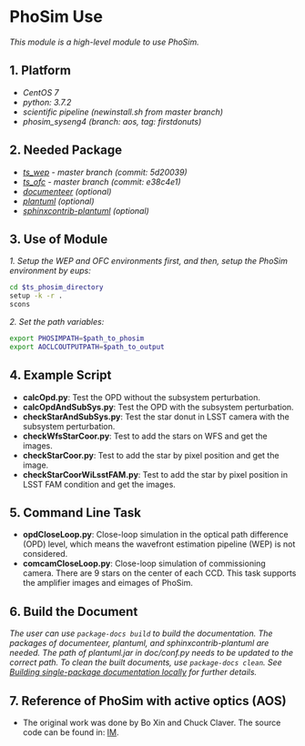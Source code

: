 # PhoSim Use

*This module is a high-level module to use PhoSim.*

## 1. Platform

- *CentOS 7*
- *python: 3.7.2*
- *scientific pipeline (newinstall.sh from master branch)*
- *phosim_syseng4 (branch: aos, tag: firstdonuts)*

## 2. Needed Package

- *[ts_wep](https://github.com/lsst-ts/ts_wep) - master branch (commit: 5d20039)*
- *[ts_ofc](https://github.com/lsst-ts/ts_ofc) - master branch (commit: e38c4e1)*
- *[documenteer](https://github.com/lsst-sqre/documenteer) (optional)*
- *[plantuml](http://plantuml.com) (optional)*
- *[sphinxcontrib-plantuml](https://pypi.org/project/sphinxcontrib-plantuml/) (optional)*

## 3. Use of Module

*1. Setup the WEP and OFC environments first, and then, setup the PhoSim environment by eups:*

```bash
cd $ts_phosim_directory
setup -k -r .
scons
```

*2. Set the path variables:*

```bash
export PHOSIMPATH=$path_to_phosim
export AOCLCOUTPUTPATH=$path_to_output
```

## 4. Example Script

- **calcOpd.py**: Test the OPD without the subsystem perturbation.
- **calcOpdAndSubSys.py**: Test the OPD with the subsystem perturbation.
- **checkStarAndSubSys.py**: Test the star donut in LSST camera with the subsystem perturbation.
- **checkWfsStarCoor.py**: Test to add the stars on WFS and get the images.
- **checkStarCoor.py**: Test to add the star by pixel position and get the image.
- **checkStarCoorWiLsstFAM.py**: Test to add the star by pixel position in LSST FAM condition and get the images.

## 5. Command Line Task

- **opdCloseLoop.py**: Close-loop simulation in the optical path difference (OPD) level, which means the wavefront estimation pipeline (WEP) is not considered.
- **comcamCloseLoop.py**: Close-loop simulation of commissioning camera. There are 9 stars on the center of each CCD. This task supports the amplifier images and eimages of PhoSim.

## 6. Build the Document

*The user can use `package-docs build` to build the documentation. The packages of documenteer, plantuml, and sphinxcontrib-plantuml are needed. The path of plantuml.jar in doc/conf.py needs to be updated to the correct path. To clean the built documents, use `package-docs clean`. See [Building single-package documentation locally](https://developer.lsst.io/stack/building-single-package-docs.html) for further details.*

## 7. Reference of PhoSim with active optics (AOS)

- The original work was done by Bo Xin and Chuck Claver. The source code can be found in: [IM](https://github.com/bxin/IM).
